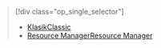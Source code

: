 > [!div class="op_single_selector"]
> * [<span data-ttu-id="1b837-101">Klasik</span><span class="sxs-lookup"><span data-stu-id="1b837-101">Classic</span></span>](../articles/storage/storage-cannot-delete-storage-account-container-vhd.md)
> * [<span data-ttu-id="1b837-102">Resource Manager</span><span class="sxs-lookup"><span data-stu-id="1b837-102">Resource Manager</span></span>](../articles/storage/storage-resource-manager-cannot-delete-storage-account-container-vhd.md)
> 
> 

